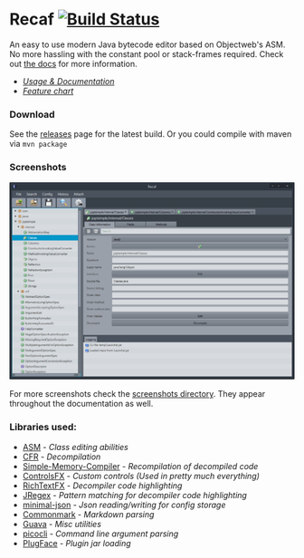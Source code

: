 # Recaf [![Build Status](https://travis-ci.org/Col-E/Recaf.svg?branch=master)](https://travis-ci.org/Col-E/Recaf)
An easy to use modern Java bytecode editor based on Objectweb's ASM. No more hassling with the constant pool or stack-frames required. Check out [the docs](https://col-e.github.io/Recaf/index.html) for more information.

* _[Usage & Documentation](https://col-e.github.io/Recaf/documentation.html)_
* _[Feature chart](https://col-e.github.io/Recaf/features.html)_

### Download

See the [releases](https://github.com/Col-E/Recaf/releases) page for the latest build. Or you could compile with maven via `mvn package`

### Screenshots

![Screenshot](docs/screenshots/css-recaf-flat.png)

For more screenshots check the [screenshots directory](docs/screenshots). They appear throughout the documentation as well.

### Libraries used:

* [ASM](http://asm.ow2.org/) - _Class editing abilities_
* [CFR](http://www.benf.org/other/cfr/) - _Decompilation_
* [Simple-Memory-Compiler](https://github.com/Col-E/Simple-Memory-Compiler) - _Recompilation of decompiled code_
* [ControlsFX](http://fxexperience.com/controlsfx/) - _Custom controls (Used in pretty much everything)_
* [RichTextFX](https://github.com/FXMisc/RichTextFX) - _Decompiler code highlighting_
* [JRegex](http://jregex.sourceforge.net/) - _Pattern matching for decompiler code highlighting_
* [minimal-json](https://github.com/ralfstx/minimal-json) - _Json reading/writing for config storage_
* [Commonmark](https://github.com/atlassian/commonmark-java) - _Markdown parsing_
* [Guava](https://github.com/google/guava) - _Misc utilities_
* [picocli](http://picocli.info/) - _Command line argument parsing_
* [PlugFace](https://github.com/matteojoliveau/plugface) - _Plugin jar loading_
